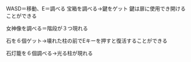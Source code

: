 WASD＝移動、E＝調べる
宝箱を調べる→鍵をゲット
鍵は扉に使用でき開けることができる

女神像を調べる＝階段が３つ現れる

石を６個ゲット→壊れた柱の前でEキーを押すと復活することができる

石灯籠を６個調べる→光る柱が現れる
